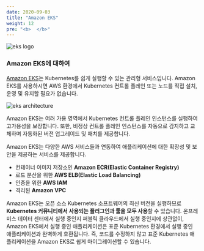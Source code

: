 ```yaml
---
date: 2020-09-03
title: "Amazon EKS"
weight: 12
pre: "<b>  </b>"
---
```


![eks logo](/images/overview/eks_logo.png)

### Amazon EKS에 대하여 

[Amazon EKS](https://docs.aws.amazon.com/eks/latest/userguide/what-is-eks.html)는 Kubernetes를 쉽게 실행할 수 있는 관리형 서비스입니다. Amazon EKS를 사용하시면 AWS 환경에서 Kubernetes 컨트롤 플레인 또는 노드를 직접 설치, 운영 및 유지할 필요가 없습니다.

![eks architecture](/images/overview/eks_architecture.svg)

Amazon EKS는 여러 가용 영역에서 Kubernetes 컨트롤 플레인 인스턴스를 실행하여 고가용성을 보장합니다. 또한, 비정상 컨트롤 플레인 인스턴스를 자동으로 감지하고 교체하며 자동화된 버전 업그레이드 및 패치를 제공합니다.

Amazon EKS는 다양한 AWS 서비스들과 연동하여 애플리케이션에 대한 확장성 및 보안을 제공하는 서비스를 제공합니다.

- 컨테이너 이미지 저장소인 **Amazon ECR(Elastic Container Registry)**
- 로드 분산을 위한 **AWS ELB(Elastic Load Balancing)**
- 인증을 위한 **AWS IAM**
- 격리된 **Amazon VPC**


Amazon EKS는 오픈 소스 Kubernetes 소프트웨어의 최신 버전을 실행하므로 **Kubernetes 커뮤니티에서 사용되는 플러그인과 툴을 모두 사용**할 수 있습니다. 온프레미스 데이터 센터에서 실행 중인지 퍼블릭 클라우드에서 실행 중인지에 상관없이, Amazon EKS에서 실행 중인 애플리케이션은 표준 Kubernetes 환경에서 실행 중인 애플리케이션과 완벽하게 호환됩니다. 즉, 코드를 수정하지 않고 표준 Kubernetes 애플리케이션을 Amazon EKS로 쉽게 마이그레이션할 수 있습니다.